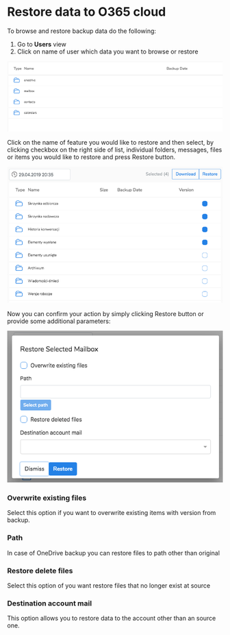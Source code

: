 # Restore data to O365 cloud

To browse and restore backup data do the following:

1. Go to **Users** view
2. Click on name of user which data you want to browse or restore

![](../.gitbook/assets/image%20%286%29.png)

Click on the name of feature you would like to restore and then select, by clicking checkbox on the right side of list, individual folders, messages, files or items you would like to restore and press Restore button.

![](../.gitbook/assets/image%20%2813%29.png)

Now you can confirm your action by simply clicking Restore button or provide some additional parameters:

![](../.gitbook/assets/image%20%285%29.png)

### Overwrite existing files

Select this option if you want to overwrite existing items with version from backup.

### Path

In case of OneDrive backup you can restore files to path other than original

### Restore delete files

Select this option of you want restore files that no longer exist at source

### Destination account mail

This option allows you to restore data to the account other than an source one.


